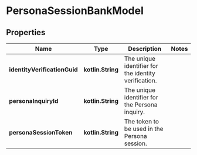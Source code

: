 
# PersonaSessionBankModel

## Properties
Name | Type | Description | Notes
------------ | ------------- | ------------- | -------------
**identityVerificationGuid** | **kotlin.String** | The unique identifier for the identity verification. | 
**personaInquiryId** | **kotlin.String** | The unique identifier for the Persona inquiry. | 
**personaSessionToken** | **kotlin.String** | The token to be used in the Persona session. | 



